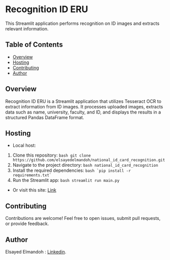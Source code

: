 # Recognition ID ERU

This Streamlit application performs recognition on ID images and extracts relevant information.

## Table of Contents

- [Overview](#overview)
- [Hosting](#hosting)
- [Contributing](#contributing)
- [Author](#author)

## Overview

Recognition ID ERU is a Streamlit application that utilizes Tesseract OCR to extract information from ID images. It processes uploaded images, extracts data such as name, university, faculty, and ID, and displays the results in a structured Pandas DataFrame format.

## Hosting
- Local host:
1. Clone this repository: 
                ```bash
                git clone https://github.com/elsayedelmandoh/national_id_card_recognition.git
                ```
2. Navigate to the project directory: 
                ```bash
                national_id_card_recognition
                ```
3. Install the required dependencies: 
                ```bash
                `pip install -r requirements.txt`
                ```
4. Run the Streamlit app: 
                ```bash
                streamlit run main.py
                ```
   
- Or visit this site:
        [Link](https://code-evaluator-aypzh9o5p2xmsbmeepj8d7.streamlit.app/)

## Contributing
  Contributions are welcome! Feel free to open issues, submit pull requests, or provide feedback.

## Author
  Elsayed Elmandoh : [Linkedin](https://www.linkedin.com/in/elsayed-elmandoh-77544428a/).

